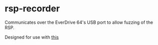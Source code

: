 # rsp-recorder

Communicates over the EverDrive 64's USB port to allow fuzzing of the RSP.

Designed for use with [this](https://github.com/Dillonb/n64/blob/master/src/tools/rsp_fuzzer.c)
